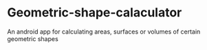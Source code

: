 # Geometric-shape-calaculator
An android app for calculating areas, surfaces or volumes of certain geometric shapes
